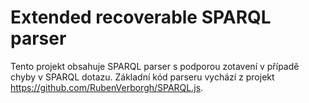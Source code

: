 # Extended recoverable SPARQL parser
Tento projekt obsahuje SPARQL parser s podporou zotavení v případě chyby v SPARQL dotazu. Základní kód parseru vychází z projekt https://github.com/RubenVerborgh/SPARQL.js. 